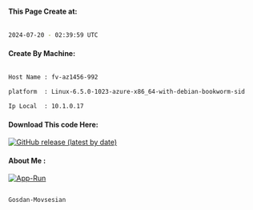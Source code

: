 
   
#### This Page Create at:

```bash

2024-07-20 - 02:39:59 UTC

```

#### Create By Machine:

```bash

Host Name : fv-az1456-992

platform  : Linux-6.5.0-1023-azure-x86_64-with-debian-bookworm-sid

Ip Local  : 10.1.0.17

```
#### Download This code Here:

[![GitHub release (latest by date)](https://img.shields.io/github/v/release/Gosdan-Movsesian/Gosdan?style=for-the-badge&label=Download)](https://github.com/Gosdan-Movsesian/Gosdan/releases) 

</p> 

#### About Me :

[![App-Run](https://github.com/Gosdan-Movsesian/Gosdan/actions/workflows/App-Run.yml/badge.svg)](https://github.com/Gosdan-Movsesian/Gosdan/actions/workflows/App-Run.yml)

```bash

Gosdan-Movsesian

```

